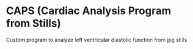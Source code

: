 # CAPS (Cardiac Analysis Program from Stills)
Custom program to analyze left ventricular diastolic function from jpg stills
